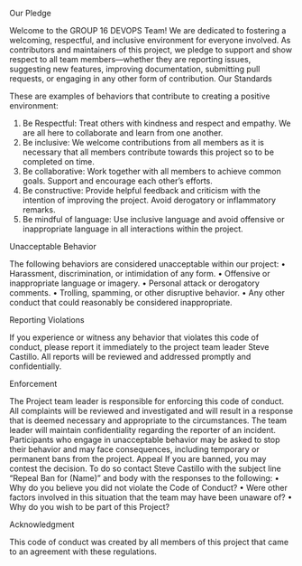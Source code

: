 Our Pledge

Welcome to the GROUP 16 DEVOPS Team!
We are dedicated to fostering a welcoming, respectful, and inclusive environment for everyone involved. As contributors and maintainers of this project, we pledge to support and show respect to all team members—whether they are reporting issues, suggesting new features, improving documentation, submitting pull requests, or engaging in any other form of contribution.
Our Standards

These are examples of behaviors that contribute to creating a positive environment:

1. Be Respectful: Treat others with kindness and respect and empathy. We are all here to collaborate and learn from one another.
2. Be inclusive: We welcome contributions from all members as it is necessary that all members contribute towards this project so to be completed on time.
3. Be collaborative: Work together with all members to achieve common goals. Support and encourage each other’s efforts.
4. Be constructive: Provide helpful feedback and criticism with the intention of improving the project. Avoid derogatory or inflammatory remarks.
5. Be mindful of language: Use inclusive language and avoid offensive or inappropriate language in all interactions within the project.


Unacceptable Behavior

The following behaviors are considered unacceptable within our project:
• Harassment, discrimination, or intimidation of any form.
• Offensive or inappropriate language or imagery.
• Personal attack or derogatory comments.
• Trolling, spamming, or other disruptive behavior.
• Any other conduct that could reasonably be considered inappropriate.

Reporting Violations

If you experience or witness any behavior that violates this code of conduct, please report it immediately to the project team leader Steve Castillo. All reports will be reviewed and addressed promptly and confidentially.

Enforcement

The Project team leader is responsible for enforcing this code of conduct. All complaints will be reviewed and investigated and will result in a response that is deemed necessary and appropriate to the circumstances. The team leader will maintain confidentiality regarding the reporter of an incident. Participants who engage in unacceptable behavior may be asked to stop their behavior and may face consequences, including temporary or permanent bans from the project.
Appeal
If you are banned, you may contest the decision. To do so contact Steve Castillo with the subject line “Repeal Ban for (Name)” and body with the responses to the following:
• Why do you believe you did not violate the Code of Conduct?
• Were other factors involved in this situation that the team may have been unaware of?
• Why do you wish to be part of this Project?

Acknowledgment

This code of conduct was created by all members of this project that came to an agreement with these regulations. 

